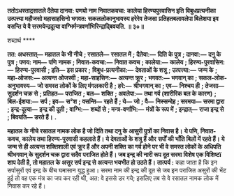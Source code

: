 **ततोऽधस्ताद्रसातले दैतेया दानवा: पणयो नाम निवातकवचा: कालेया हिरण्यपुरवासिन इति** **विबुधप्रत्यनीका उत्पत्त्या महौजसो महासाहसिनो भगवत: सकललोकानुभावस्य हरेरेव तेजसा** **प्रतिहतबलावलेपा बिलेशया इव वसन्ति ये वै सरमयेन्द्रदूत्या वाग्भिर्मन्त्रवर्णाभिरिन्द्राद्बिवयति. ॥ ३०॥** 

शब्दार्थ **** 

**तत: अधस्तात्—** **महातल के भी नीचे** **; रसातले—** **रसातल में** **; दैतेया:—** **दिति के पुत्र** **; दानवा:—** **दनु के पुत्र** **; पणय: नाम—** **पणि** **नामक** **; निवात-कवचा:—** **निवात कवच** **; कालेया:—** **कालेय** **; हिरण्य-पुरवासिन:—** **हिरण्य-पुरवासी** **; इति—** **इस प्रकार** **;** **विबुध-प्रत्यनीका:—** **देवताओं के शत्रु** **; उत्पत्त्या:—** **जन्म के** **; महा-ओजस:—** **अत्यन्त ओजस्वी** **; महा-साहसिन:—** **अत्यन्त क्रूर** **;** **भगवत:—** **भगवान् का** **; सकल-लोक-अनुभावस्य—** **जो समस्त लोकों के लिए मंगलकारी है** **; हरे:—** **श्रीभगवान् का** **; एव—** **निश्चय ही** **; तेजसा—** **सुदर्शन चक्र से** **; प्रतिहत—** **पराजित** **; बल—** **शक्ति** **; अवलेपा:—** **तथा गर्व (शारीरिक बल के कारण)** **;** **बिल-ईशया:—** **सर्प** **; इव—** **स²श** **; वसन्ति—** **रहते हैं** **; ये—** **जो** **; वै—** **निस्सन्देह** **; सरमया—** **सरमा द्वारा** **; इन्द्र-दूत्या—** **इन्द्र की** **दूती** **; वाग्भि:—** **शब्दों से** **; मन्त्र-वर्णाभि:—** **मंत्रों के रूप में** **; इन्द्रात्—** **राजा इन्द्र से** **; बिवयति—** **डरते हैं।** **.** 

**महातल के नीचे रसातल नामक लोक है जो दिति तथा दनु के आसुरी पुत्रों का निवास है।** **ये पणि, निवात-कवच, कालेय तथा हिरण्य-पुरवासी कहलाते हैं। ये देवताओं के शत्रु हैं और** **सर्पों की भाँति बिलों में रहते हैं। ये जन्म से ही अत्यन्त शक्तिशाली एवं क्रूर हैं और अपनी शक्ति** **का गर्व होने पर भी वे समस्त लोकों के अधिपति श्रीभगवान् के सुदर्शन चक्र द्वारा सदैव** **पराजित होते हैं। जब इन्द्र की नारी रूप दूत सरमा विशेष एक विशिष्टï शाप देती है, तो महातल** **के असुर सर्प इन्द्र से अत्यन्त भयभीत हो उठते हैं।** **तात्पर्य :** कहा जाता है कि इन सर्पासुरों एवं इन्द्र के बीच घमासान युद्ध हुआ। सरमा नाम की इन्द्र की दूत से जब इन पराजित असुरों की भेंट हुई तो वह एक मंत्र का जप कर रही थी, अत: वे इससे डर गये; इसलिए तब से वे रसातल नामक लोक में निवास कर रहे हैं।  
